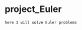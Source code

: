 # project_Euler
````````````````````````````````````````
here I will solve Euler problems
`````````````````````````````````````````
